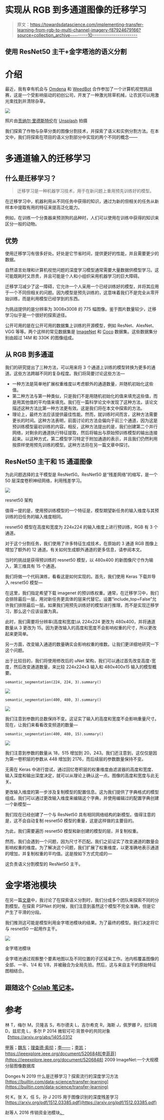 # 实现从 RGB 到多通道图像的迁移学习

> 原文：<https://towardsdatascience.com/implementing-transfer-learning-from-rgb-to-multi-channel-imagery-f87924679166?source=collection_archive---------10----------------------->

## 使用 ResNet50 主干+金字塔池的语义分割

# 介绍

最近，我有幸有机会与 [Omdena](https://omdena.com/) 和 [WeedBot](https://weedbot.eu/) 合作参加了一个计算机视觉挑战赛，这是一个受影响驱动的初创公司，开发了一种激光除草机械，让农民可以用激光束找到并清除杂草。

![](img/fe54b1424b3ee328dfd0457ce1dce7d1.png)

照片由[贡纳尔·里德斯特伦](https://unsplash.com/@gunnarridder?utm_source=unsplash&utm_medium=referral&utm_content=creditCopyText)在 [Unsplash](/s/photos/computer-library?utm_source=unsplash&utm_medium=referral&utm_content=creditCopyText) 拍摄

我们探索了作物与杂草分类的图像分割技术，并探索了语义和实例分割方法。在本文中，我们将探索在项目的语义分割部分中实现的两个不同的概念——

# **多通道输入的迁移学习**

## 什么是迁移学习？

> 迁移学习是一种机器学习技术，用于在新问题上重用预先训练好的模型。

在迁移学习中，机器利用从不同任务中获得的知识，通过为新的但相关的任务从新样本中提取有用的特征来提高泛化能力。

例如，在训练一个分类器来预测狗的品种时，人们可以使用在训练中获得的知识来区分一般的动物。

## 优势

使用迁移学习有很多好处。好处是它节省时间，提供更好的性能，并且需要更少的数据。

自然语言处理和计算机视觉问题的深度学习模型通常需要大量数据供模型学习。这可能既耗时又昂贵，并且可能是个人和小组织采用机器学习的巨大障碍。

迁移学习减少了这一障碍，它允许一个人采用一个已经训练好的模型，并将其应用于一个不同但相关的问题。因为模型是预先训练的，这意味着我们不是完全从零开始训练，而是利用模型已经学到的东西。

为挑战提供的是分辨率为 3008x3008 的 775 幅图像。鉴于图片数量较少，迁移学习似乎是一个很好的探索途径。

公开可用的是在公开可用的数据集上训练的开源模型，例如 ResNet、AlexNet、VGG 等等。两个这样的常见数据集是 [ImageNet](http://image-net.org/about) 和 [Coco](https://cocodataset.org/) 数据集。这些数据集分别由超过 14M 和 330K 的图像组成。

## 从 RGB 到多通道

我们的研究提出了三种方法，可以用来将 3 个通道上训练的模型转换为更多的通道。这些方法跨越不同的复杂程度。我们将简要讨论这些方法—

*   一种方法是简单地扩展权重维度以考虑额外的通道数量，并随机初始化这些值。
*   第二种方法与第一种类似，只是我们不是用随机初始化的值来填充这些值，而是用其他值的平均值来填充。我们在一篇科学论文中发现了这种方法，该论文描述这种方法比第一种方法更有效。这是我们将在本文中探索的方法。
*   理论上，最终方法应该提供最佳性能。然而，就训练时间而言，这种方法需要更长的时间。这种方法表明，前面讨论的方法会偏向于前三个通道，因为这是预训练模型最初训练的内容。相反，这种方法提出的是，我们创建第二个并行网络，对剩余的通道执行特征提取，然后将输出与原始预训练模型的输出连接起来。以这种方式，第二模型学习特定于附加通道的表示，并且我们仍然利用按原样使用预先训练的模型。这种方法将在另一篇文章中探讨。

## ResNet50 主干和 15 通道图像

为此问题选择的主干模型是 ResNet50。ResNet50 是“残差网络”的缩写，是一个 50 层深度卷积神经网络，利用残差学习。

![](img/6b0a00d9ea403ebc68de28d833fbeb7f.png)

resnet50 架构

值得一提的是，使用预训练模型的一个特征是，模型期望新任务的输入维度与其预训练的旧任务的输入维度相同。

resnet50 模型在高度和宽度为 224x224 的输入维度上进行预训练，RGB 有 3 个通道。

对于这个分割任务，我们使用了许多特征生成技术，在原始的 3 通道 RGB 图像上增加了额外的 12 通道。有关如何生成额外通道的更多信息，请参阅本文。

当时的挑战是获得预训练的 resnet50 模型，以 480x400 的新图像尺寸作为输入，第三维具有 15 个通道。

我们将做一个代码演练，看看这是如何实现的。首先，我们使用 Keras 下载并导入 resnet50 模型—

在这里，我们指定希望下载 imagenet 的预训练权重。通常，在迁移学习中，我们会排除最后一层，用对新任务更具体的层来代替它。设置“include_top=False”允许我们排除最后一层。如果我们用预先训练好的模型进行推理，而不是实现迁移学习，那么这个应该设置为真。

此时，我们需要将分辨率(高度和宽度)从 224x224 更改为 480x400，并将通道数量从 3 更改为 15。因为更改输入的高度和宽度不会影响权重的尺寸，所以更改起来更简单。

另一方面，改变输入通道的数量确实会影响权重的维数。让我们更详细地研究一下这个问题。

出于比较目的，我们将使用修改后的 uNet 架构，我们可以通过首先改变高度-宽度，然后改变通道数量，来比较 224x224x3 输入和 480x400x15 输入的模型概要。

```
semantic_segmentation(224, 224, 3).summary()
```

![](img/e9d5794f917cff6868fc496e5f31e79d.png)

```
semantic_segmentation(400, 480, 3).summary()
```

![](img/7fe0019102398ffd688034ea7de95ce6.png)

我们注意到参数的总数保持不变。这证实了输入的高度和宽度不会影响重量尺寸。现在，让我们来看看改变频道的数量—

```
semantic_segmentation(400, 480, 15).summary()
```

![](img/39e189173f38d456cdfcdd68205fc6e1.png)

我们注意到参数的数量从 18，515 增加到 20，243。我们还注意到，这仅仅是因为第一卷积层的参数从 448 增加到 2176，而后续层的参数数量保持不变。

无需在 Keras 中进行尝试，通过回忆卷积层的权重维度由滤波器的高度和宽度、输入深度和输出深度决定，就可以从理论上确认这一点。图像的高度和宽度与此无关。

更改输入维度的第一步涉及复制模型的配置信息。这为我们提供了字典格式的模型组成。我们可以通过更改输入维度来编辑这个字典，并使用编辑过的配置字典创建一个新模型—

我们现在已经创建了一个与 ResNet50 具有相同网络结构的新模型。值得注意的是，这不会自动复制 resnet50 模型的重量，这是这样做的主要目的。

为此，我们需要遍历 resnet50 模型和新创建的模型的层，并复制权重。

然而，我们会遇到一个问题，因为尺寸不匹配。我们之前证实了改变通道的数量会影响权重的维度。为了解决这个问题，我们扩展了权重维度，以更准确地表示通道的增加，并复制权重的平均值。这是按如下方式完成的—

这负责语义分割模型的 ResNet50 主干。

# 金字塔池模块

在另一篇[文章](https://medium.com/omdena/deep-learning-pipeline-for-image-segmentation-laser-weed-removal-3a7b21aebcba)中，我讨论了在探索语义分割时，我们分成多个团队来探索不同的分割模型。在探索 PSPNet 的时候，我们注意到虽然这个模型不完全准确，但是它产生了平滑的分段。

我们推测这可能是模型利用金字塔池模块的结果。为了最终的模型。我们决定将它与 resnet50 一起用作主干。

![](img/0c4e9d8ae7982eb37c16bf905907fa16.png)

金字塔池模块

金字塔池通过观察整个要素地图以及不同位置的子区域来工作。池内核覆盖图像的全部、一半、1/4 和 1/8，并被融合为全局先验。然后，这与来自主干的原始特征图相结合。

## 跟随这个 [Colab 笔记本](https://colab.research.google.com/drive/1n5an_9zvWSirvx9KLTx06WXvFIZodxDA?usp=sharing)。

# 参考

林 T，梅尔 M，贝隆吉 S，布尔德夫 L，吉尔希克 R，海斯 J，佩罗娜 P，拉玛南 D，兹尼克 L，多尔 P 2014 微软可可:背景中的共同对象【https://arxiv.org/abs/1405.0312

[甲等](https://ieeexplore.ieee.org/author/38307037500)；[魏东](https://ieeexplore.ieee.org/author/38277671200)；[理查德·索彻](https://ieeexplore.ieee.org/author/37547163200)；[李——](https://ieeexplore.ieee.org/author/38273260200)；[李凯](https://ieeexplore.ieee.org/author/37277619300)；https://ieeexplore.ieee.org/document/5206848[李菲菲](https://ieeexplore.ieee.org/document/5206848) 2009 ImageNet:一个大规模分层图像数据库

Donges N 2019 什么是迁移学习？探索流行的深度学习方法[https://builtin.com/data-science/transfer-learning](https://builtin.com/data-science/transfer-learning)

何 K，张 X，任 S，孙 J 2015 用于图像识别的深度残差学习[https://arxiv.org/pdf/1512.03385.pdf](https://arxiv.org/pdf/1512.03385.pdf)

赵等人 2016 传销资金池模块[、](https://arxiv.org/abs/1612.01105v2)
